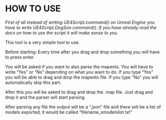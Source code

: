 # HOW TO USE
*First of all instead of writing UE4Script.command() on Unreal Engine you have to write UE4Script.DogSon.command(). If you have already read the docs on how to use the script it will make sense to you.*

This tool is a very simple tool to use.  
 
Before starting: Every time after you drag and drop something you will have to press enter. 
 
You will be asked if you want to also parse the mapents. You will have to write “Yes” or “No” depending on what you want to do. If you type “Yes” you will be able to drag and drop the mapents file. If you type “No” you will automatically skip this part. 
 
After this you will be asked to drag and drop the .map file. Just drag and drop it and the parser will start parsing. 
 
After parsing any file the output will be a “.json” file and there will be a list of models exported, it would be called “filename_xmodelslist.txt”
